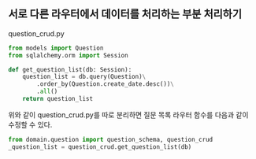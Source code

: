 ## 서로 다른 라우터에서 데이터를 처리하는 부분 처리하기
question_crud.py
```python
from models import Question
from sqlalchemy.orm import Session

def get_question_list(db: Session):
    question_list = db.query(Question)\
        .order_by(Question.create_date.desc())\
        .all()
    return question_list
```

위와 같이 question_crud.py를 따로 분리하면 질문 목록 라우터 함수를 다음과 같이 수정할 수 있다.
```python
from domain.question import question_schema, question_crud
_question_list = question_crud.get_question_list(db)
```